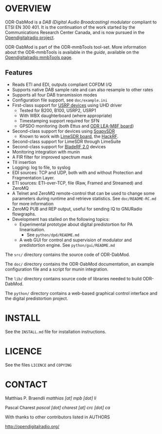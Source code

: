 OVERVIEW
========
ODR-DabMod is a *DAB (Digital Audio Broadcasting)* modulator compliant
to ETSI EN 300 401. It is the continuation of the work started by
the Communications Research Center Canada, and is now pursued in the
[Opendigitalradio project](http://opendigitalradio.org).


ODR-DabMod is part of the ODR-mmbTools tool-set. More information about the
ODR-mmbTools is available in the *guide*, available on the
[Opendigitalradio mmbTools page](http://www.opendigitalradio.org/mmbtools).

Features
--------

- Reads ETI and EDI, outputs compliant COFDM I/Q
- Supports native DAB sample rate and can also resample to other rates
- Supports all four DAB transmission modes
- Configuration file support, see `doc/example.ini`
- First-class support for [USRP devices](https://www.ettus.com/product) using UHD driver
  - Tested for B200, B100, USRP2, USRP1
  - With WBX daughterboard (where appropriate)
  - Timestamping support required for SFN
  - GPSDO monitoring (both Ettus and [ODR LEA-M8F board](http://www.opendigitalradio.org/lea-m8f-gpsdo))
- Second-class support for devices using [SoapySDR](https://github.com/pothosware/SoapySDR/wiki)
  - Known to work with [LimeSDR board](https://myriadrf.org/projects/limesdr/), the [HackRF](https://greatscottgadgets.com/hackrf/).
- Second-class support for LimeSDR through LimeSuite
- Second-class support for [BladeRF 2.0](https://www.nuand.com/bladerf-2-0-micro/) devices
- Monitoring integration with munin
- A FIR filter for improved spectrum mask
- TII insertion
- Logging: log to file, to syslog
- EDI sources: TCP and UDP, both with and without Protection and Fragmentation Layer.
- ETI sources: ETI-over-TCP, file (Raw, Framed and Streamed) and ZeroMQ
- A Telnet and ZeroMQ remote-control that can be used to change
  some parameters during runtime and retrieve statistics.
  See `doc/README-RC.md` for more information
- ZeroMQ PUB and REP output, useful for sending IQ to GNURadio flowgraphs.
- Development has stalled on the following topics:
  - Experimental prototype about digital predistortion for PA linearisation.
    - See `python/dpd/README.md`
  - A web GUI for control and supervision of modulator and predistortion engine. See `python/gui/README.md`

The `src/` directory contains the source code of ODR-DabMod.

The `doc/` directory contains the ODR-DabMod documentation, an example
configuration file and a script for munin integration.

The `lib/` directory contains source code of libraries needed to build
ODR-DabMod.

The `python/` directory contains a web-based graphical control interface and
the digital predistortion project.

INSTALL
=======
See the `INSTALL.md` file for installation instructions.

LICENCE
=======
See the files `LICENCE` and `COPYING`

CONTACT
=======
Matthias P. Braendli *matthias [at] mpb [dot] li*

Pascal Charest *pascal [dot] charest [at] crc [dot] ca*

With thanks to other contributors listed in AUTHORS

http://opendigitalradio.org/
